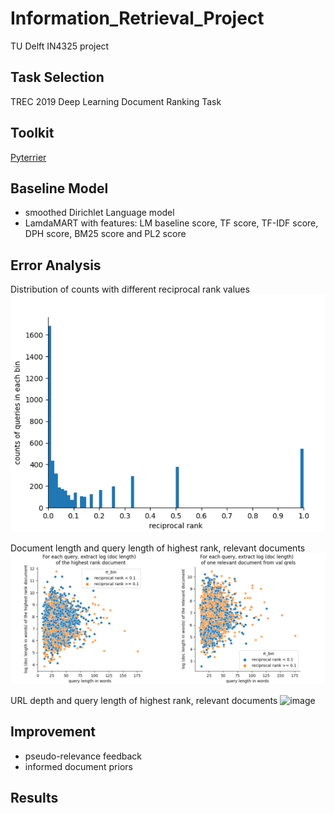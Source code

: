 # Information_Retrieval_Project
TU Delft IN4325 project

## Task Selection
TREC 2019 Deep Learning Document Ranking Task

## Toolkit
[Pyterrier](https://github.com/terrier-org/pyterrier) 

## Baseline Model
- smoothed Dirichlet Language model
- LamdaMART with features: LM baseline score, TF score, TF-IDF score, DPH score, BM25 score and PL2 score


## Error Analysis 
Distribution of counts with different reciprocal rank values
![image](https://github.com/YaoM1886/Information_Retrieval_Project/blob/main/images/rr_counts.png)

Document length and query length of highest rank, relevant documents
![image](https://github.com/YaoM1886/Information_Retrieval_Project/blob/main/images/doclen.png)

URL depth and query length of highest rank, relevant documents
![image]((https://github.com/YaoM1886/Information_Retrieval_Project/blob/main/images/urldep.png)
)

## Improvement

- pseudo-relevance feedback
- informed document priors

## Results






